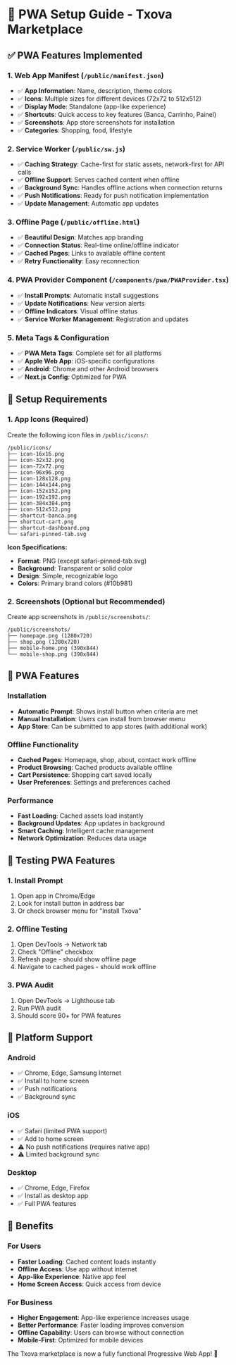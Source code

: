 # 🚀 PWA Setup Guide - Txova Marketplace

## ✅ **PWA Features Implemented**

### **1. Web App Manifest** (`/public/manifest.json`)
- ✅ **App Information**: Name, description, theme colors
- ✅ **Icons**: Multiple sizes for different devices (72x72 to 512x512)
- ✅ **Display Mode**: Standalone (app-like experience)
- ✅ **Shortcuts**: Quick access to key features (Banca, Carrinho, Painel)
- ✅ **Screenshots**: App store screenshots for installation
- ✅ **Categories**: Shopping, food, lifestyle

### **2. Service Worker** (`/public/sw.js`)
- ✅ **Caching Strategy**: Cache-first for static assets, network-first for API calls
- ✅ **Offline Support**: Serves cached content when offline
- ✅ **Background Sync**: Handles offline actions when connection returns
- ✅ **Push Notifications**: Ready for push notification implementation
- ✅ **Update Management**: Automatic app updates

### **3. Offline Page** (`/public/offline.html`)
- ✅ **Beautiful Design**: Matches app branding
- ✅ **Connection Status**: Real-time online/offline indicator
- ✅ **Cached Pages**: Links to available offline content
- ✅ **Retry Functionality**: Easy reconnection

### **4. PWA Provider Component** (`/components/pwa/PWAProvider.tsx`)
- ✅ **Install Prompts**: Automatic install suggestions
- ✅ **Update Notifications**: New version alerts
- ✅ **Offline Indicators**: Visual offline status
- ✅ **Service Worker Management**: Registration and updates

### **5. Meta Tags & Configuration**
- ✅ **PWA Meta Tags**: Complete set for all platforms
- ✅ **Apple Web App**: iOS-specific configurations
- ✅ **Android**: Chrome and other Android browsers
- ✅ **Next.js Config**: Optimized for PWA

## 🔧 **Setup Requirements**

### **1. App Icons** (Required)
Create the following icon files in `/public/icons/`:

```
/public/icons/
├── icon-16x16.png
├── icon-32x32.png
├── icon-72x72.png
├── icon-96x96.png
├── icon-128x128.png
├── icon-144x144.png
├── icon-152x152.png
├── icon-192x192.png
├── icon-384x384.png
├── icon-512x512.png
├── shortcut-banca.png
├── shortcut-cart.png
├── shortcut-dashboard.png
└── safari-pinned-tab.svg
```

**Icon Specifications:**
- **Format**: PNG (except safari-pinned-tab.svg)
- **Background**: Transparent or solid color
- **Design**: Simple, recognizable logo
- **Colors**: Primary brand colors (#10b981)

### **2. Screenshots** (Optional but Recommended)
Create app screenshots in `/public/screenshots/`:

```
/public/screenshots/
├── homepage.png (1280x720)
├── shop.png (1280x720)
├── mobile-home.png (390x844)
└── mobile-shop.png (390x844)
```

## 🎯 **PWA Features**

### **Installation**
- **Automatic Prompt**: Shows install button when criteria are met
- **Manual Installation**: Users can install from browser menu
- **App Store**: Can be submitted to app stores (with additional work)

### **Offline Functionality**
- **Cached Pages**: Homepage, shop, about, contact work offline
- **Product Browsing**: Cached products available offline
- **Cart Persistence**: Shopping cart saved locally
- **User Preferences**: Settings and preferences cached

### **Performance**
- **Fast Loading**: Cached assets load instantly
- **Background Updates**: App updates in background
- **Smart Caching**: Intelligent cache management
- **Network Optimization**: Reduces data usage

## 🧪 **Testing PWA Features**

### **1. Install Prompt**
1. Open app in Chrome/Edge
2. Look for install button in address bar
3. Or check browser menu for "Install Txova"

### **2. Offline Testing**
1. Open DevTools → Network tab
2. Check "Offline" checkbox
3. Refresh page - should show offline page
4. Navigate to cached pages - should work offline

### **3. PWA Audit**
1. Open DevTools → Lighthouse tab
2. Run PWA audit
3. Should score 90+ for PWA features

## 📱 **Platform Support**

### **Android**
- ✅ Chrome, Edge, Samsung Internet
- ✅ Install to home screen
- ✅ Push notifications
- ✅ Background sync

### **iOS**
- ✅ Safari (limited PWA support)
- ✅ Add to home screen
- ⚠️ No push notifications (requires native app)
- ⚠️ Limited background sync

### **Desktop**
- ✅ Chrome, Edge, Firefox
- ✅ Install as desktop app
- ✅ Full PWA features

## 🎉 **Benefits**

### **For Users**
- **Faster Loading**: Cached content loads instantly
- **Offline Access**: Use app without internet
- **App-like Experience**: Native app feel
- **Home Screen Access**: Quick access from device

### **For Business**
- **Higher Engagement**: App-like experience increases usage
- **Better Performance**: Faster loading improves conversion
- **Offline Capability**: Users can browse without connection
- **Mobile-First**: Optimized for mobile devices

The Txova marketplace is now a fully functional Progressive Web App! 🎉 